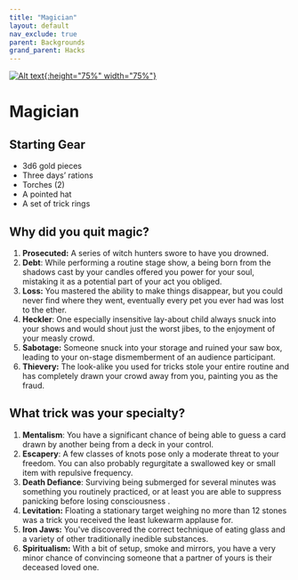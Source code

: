 ```yaml
---
title: "Magician"
layout: default
nav_exclude: true
parent: Backgrounds
grand_parent: Hacks
---
```


[![Alt text](/img/backgrounds/magician.jpg "East of the Sun and West of the Moon, illustrated by Kay Nielsen"){:height="75%" width="75%"}](/img/backgrounds/magician.jpg)

# Magician

## Starting Gear

- 3d6 gold pieces
- Three days’ rations
- Torches (2)
- A pointed hat
- A set of trick rings

## Why did you quit magic?

1. **Prosecuted:** A series of witch hunters swore to have you drowned.
2. **Debt**: While performing a routine stage show, a being born from the shadows cast by your candles offered you power for your soul, mistaking it as a potential part of your act you obliged.
3. **Loss:** You mastered the ability to make things disappear, but you could never find where they went, eventually every pet you ever had was lost to the ether.
4. **Heckler**: One especially insensitive lay-about child always snuck into your shows and would shout just the worst jibes, to the enjoyment of your measly crowd.
5. **Sabotage:** Someone snuck into your storage and ruined your saw box, leading to your on-stage dismemberment of an audience participant.
6. **Thievery:** The look-alike you used for tricks stole your entire routine and has completely drawn your crowd away from you, painting you as the fraud.

## What trick was your specialty?

1. **Mentalism**: You have a significant chance of being able to guess a card drawn by another being from a deck in your control.
2. **Escapery**: A few classes of knots pose only a moderate threat to your freedom. You can also probably regurgitate a swallowed key or small item with repulsive frequency.
3. **Death Defiance**: Surviving being submerged for several minutes was something you routinely practiced, or at least you are able to suppress panicking before losing consciousness .
4. **Levitation:** Floating a stationary target weighing no more than 12 stones was a trick you received the least lukewarm applause for.
5. **Iron Jaws:** You've discovered the correct technique of eating glass and a variety of other traditionally inedible substances.
6. **Spiritualism:** With a bit of setup, smoke and mirrors, you have a very minor chance of convincing someone that a partner of yours is their deceased loved one.
